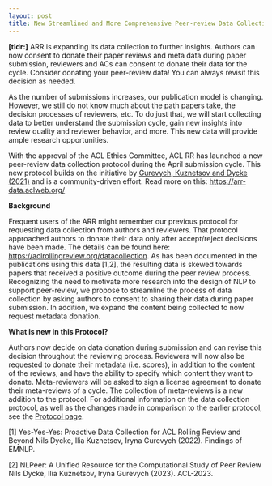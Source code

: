 ```yaml
---
layout: post
title: New Streamlined and More Comprehensive Peer-review Data Collection Protocol
---
```


**\[tldr:\]** ARR is expanding its data collection to further insights. 
Authors can now consent to donate their paper reviews and meta data during paper submission, reviewers and ACs can consent to donate their data for the cycle. 
Consider donating your peer-review data! You can always revisit this decision as needed.

As the number of submissions increases, our publication model is changing. 
However, we still do not know much about the path papers take, the decision processes of reviewers, etc. 
To do just that, we will start collecting data to better understand the submission cycle, gain new insights into review quality and reviewer behavior, and more. 
This new data will provide ample research opportunities.

With the approval of the ACL Ethics Committee, ACL RR has launched a new peer-review data collection protocol during the April submission cycle. 
This new protocol builds on the initiative by [Gurevych, Kuznetsov and Dycke (2021)](https://arr-data.aclweb.org/resources/) and is a community-driven effort. 
Read more on this: https://arr-data.aclweb.org/ 


**Background**

Frequent users of the ARR might remember our previous protocol for requesting data collection from authors and reviewers. 
That protocol approached authors to donate their data only after accept/reject decisions have been made. 
The details can be found here: https://aclrollingreview.org/datacollection. 
As has been documented in the publications using this data \[1,2\], the resulting data is skewed towards papers that received a positive outcome during the peer review process.
Recognizing the need to motivate more research into the design of NLP to support peer-review, we propose to streamline the process of data collection by asking authors to consent to sharing their data during paper submission. 
In addition, we expand the content being collected to now request metadata donation. 


**What is new in this Protocol?**

Authors now decide on data donation during submission and can revise this decision throughout the reviewing process.
Reviewers will now also be requested to donate their metadata (i.e. scores), in addition to the content of the reviews, and have the ability to specify which content they want to donate. 
Meta-reviewers will be asked to sign a license agreement to donate their meta-reviews of a cycle. The collection of meta-reviews is a new addition to the protocol.
For additional information on the data collection protocol, as well as the changes made in comparison to the earlier protocol, see the [Protocol page](https://arr-data.aclweb.org/protocol). 

\[1\] Yes-Yes-Yes: Proactive Data Collection for ACL Rolling Review and Beyond
Nils Dycke, Ilia Kuznetsov, Iryna Gurevych (2022). Findings of EMNLP.

\[2\] NLPeer: A Unified Resource for the Computational Study of Peer Review
Nils Dycke, Ilia Kuznetsov, Iryna Gurevych (2023). ACL-2023.
